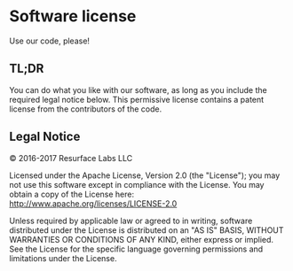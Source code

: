 # Software license
Use our code, please!

## TL;DR

You can do what you like with our software, as long as you include the required legal notice below. This permissive license contains a patent license from the contributors
 of the code.

## Legal Notice

&copy; 2016-2017 Resurface Labs LLC

Licensed under the Apache License, Version 2.0 (the "License"); you may not use this software except in compliance with the License. You may obtain a copy of the License
here: http://www.apache.org/licenses/LICENSE-2.0

Unless required by applicable law or agreed to in writing, software distributed under the License is distributed on an "AS IS" BASIS, WITHOUT WARRANTIES OR CONDITIONS OF ANY
KIND, either express or implied. See the License for the specific language governing permissions and limitations under the License.